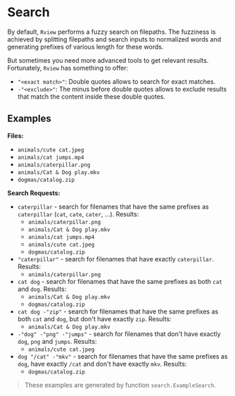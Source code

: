 # Search

By default, `Rview` performs a fuzzy search on filepaths. The fuzziness is achieved
by splitting filepaths and search inputs to normalized words and generating prefixes
of various length for these words.

But sometimes you need more advanced tools to get relevant results. Fortunately, `Rview`
has something to offer:

- `"<exact match>"`: Double quotes allows to search for exact matches.
- `-"<exclude>"`: The minus before double quotes allows to exclude results
  that match the content inside these double quotes.

## Examples

**Files:**

- `animals/cute cat.jpeg`
- `animals/cat jumps.mp4`
- `animals/caterpillar.png`
- `animals/Cat & Dog play.mkv`
- `dogmas/catalog.zip`

**Search Requests:**

- `caterpillar` - search for filenames that have the same prefixes as `caterpillar` (`cat`, `cate`, `cater`, ...). Results:
  - `animals/caterpillar.png`
  - `animals/Cat & Dog play.mkv`
  - `animals/cat jumps.mp4`
  - `animals/cute cat.jpeg`
  - `dogmas/catalog.zip`
- `"caterpillar"` - search for filenames that have exactly `caterpillar`. Results:
  - `animals/caterpillar.png`
- `cat dog` - search for filenames that have the same prefixes as both `cat` and `dog`. Results:
  - `animals/Cat & Dog play.mkv`
  - `dogmas/catalog.zip`
- `cat dog -"zip"` - search for filenames that have the same prefixes as both `cat` and `dog`, but don't have exactly `zip`. Results:
  - `animals/Cat & Dog play.mkv`
- `-"dog" -"png" -"jumps"` - search for filenames that don't have exactly `dog`, `png` and `jumps`. Results:
  - `animals/cute cat.jpeg`
- `dog "/cat" -"mkv"` - search for filenames that have the same prefixes as `dog`, have exactly `/cat` and don't have exactly `mkv`. Results:
  - `dogmas/catalog.zip`

> These examples are generated by function `search.ExampleSearch`.
